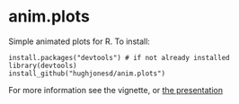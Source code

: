 anim.plots
==========

Simple animated plots for R. To install:

```{splus}
install.packages("devtools") # if not already installed
library(devtools)
install_github("hughjonesd/anim.plots")
```

For more information see the vignette, or [the presentation](http://hughjonesd.github.io/anim-plots-presentation.html)
